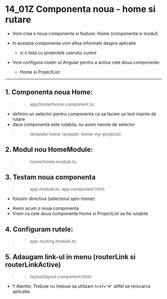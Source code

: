 # 14_01Z Componenta noua - home si rutare


- Vom crea o noua componenta si feature: Home (componenta si modul)

- In aceasta componenta vom afisa informatii despre aplicatie 
    - si o lista cu proiectele userului curent 

- Vom configura router-ul Angular pentru a activa cele doua componente: 
    -   Home si ProjectList 


---

## 1. Componenta noua Home:

>> app/home/home.component.ts:


- definim un selector pentru componenta ca sa facem un test inainte de rutare
- daca componenta este rutabila, nu avem nevoie de selector 


>> template home (snippet: home-my-projects):



## 2. Modul nou HomeModule:
>> home/home.module.ts:



## 3. Testam noua componenta 
>> app.module.ts:
>> app.component.html:

- folosim directiva (selectorul spm-home):


* Avem acum o noua componenta 
* Vrem ca cele doua componente Home si ProjectList sa fie rutabile 



## 4. Configuram rutele:
>> app-routing.module.ts:



## 5. Adaugam link-ul in menu (routerLink si routerLinkActive)
>> layout/layout.component.html:


* !! Atentie. Trebuie nu trebuie sa utilizam ```href="#"``` altfel se reincarca aplicatia 


